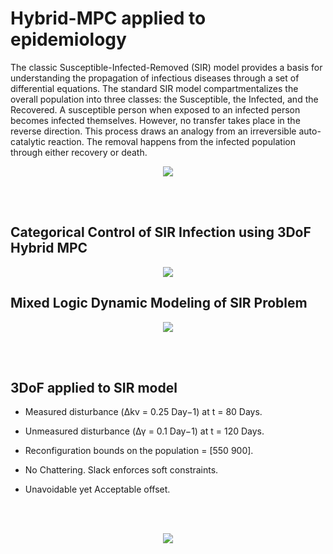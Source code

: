 # Hybrid-MPC applied to epidemiology

The classic Susceptible-Infected-Removed (SIR) model provides a basis for understanding the propagation of infectious diseases through a set of differential equations. The standard SIR model compartmentalizes the 
overall population into three classes: the Susceptible, the Infected, and the Recovered. A susceptible person when exposed to an infected person becomes infected themselves. However, no transfer takes place in the reverse direction. This process draws an analogy from an irreversible auto-catalytic reaction. The removal happens from the infected population through either recovery or death.
<p align = "center">
  <img src = "https://github.com/user-attachments/assets/8a03b063-bbdc-4626-99bc-4e8aeb9a8961">
</p>

<br>
<br>

## Categorical Control of SIR Infection using 3DoF Hybrid MPC
<p align = "center">
  <img src = "https://github.com/user-attachments/assets/b5ce73de-5b66-4a8e-96d1-910ee4df057c">
</p>


## Mixed Logic Dynamic Modeling of SIR Problem
<p align = "center">
  <img src ="https://github.com/user-attachments/assets/03a651bd-7639-4920-8464-64e530dd4f43">
</p>

<br>
<br>

## 3DoF applied to SIR model

* Measured disturbance (Δkv = 0.25 Day−1) at t = 80 Days.

* Unmeasured disturbance (Δγ = 0.1 Day−1) at t = 120 Days. 

* Reconfiguration bounds on the population = [550 900].

* No Chattering. Slack enforces soft constraints.

* Unavoidable yet Acceptable offset. 

<br>
<br>
<p align = "center">
  <img src ="https://github.com/user-attachments/assets/5ea1e8b1-68d0-4987-9978-5c63910efbb4">
</p>
